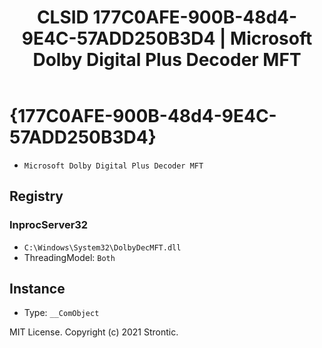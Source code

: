 ﻿---
title: "CLSID 177C0AFE-900B-48d4-9E4C-57ADD250B3D4 | Microsoft Dolby Digital Plus Decoder MFT"
excerpt: What is COM-Object CLSID 177C0AFE-900B-48d4-9E4C-57ADD250B3D4?
---

# {177C0AFE-900B-48d4-9E4C-57ADD250B3D4}

* `Microsoft Dolby Digital Plus Decoder MFT`

## Registry


### InprocServer32

* `C:\Windows\System32\DolbyDecMFT.dll`
* ThreadingModel: `Both`

## Instance

* Type: `__ComObject`

MIT License. Copyright (c) 2021 Strontic.


